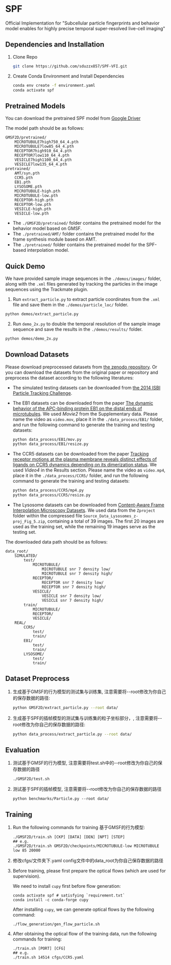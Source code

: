 # SPF
Official Implementation for "Subcellular particle fingerprints and behavior model enables for highly precise temporal super-resolved live-cell imaging"


## Dependencies and Installation
1. Clone Repo

   ```bash
   git clone https://github.com/sduzzx857/SPF-VFI.git
   ```

2. Create Conda Environment and Install Dependencies

   ```bash
   conda env create -f environment.yaml
   conda activate spf
   ```
## Pretrained Models

You can download the pretrained SPF model from [Google Driver](https://drive.google.com/drive/folders/1v3XXAmuJZOov1JaOiWMNhmJvKj8iM_Ee?usp=sharing)

The model path should be as follows:

```
GMSF2D/pretrained/
    MICROTUBULE7high750_64_4.pth
    MICROTUBULE7low85_64_4.pth
    RECEPTOR7high910_64_4.pth
    RECEPTOR7low110_64_4.pth
    VESICLE7high1100_64_4.pth
    VESICLE7low135_64_4.pth
pretrained/
    AMT/syn.pth
    CCR5.pth
    EB1.pth
    LYSOSOME.pth
    MICROTUBULE-high.pth
    MICROTUBULE-low.pth
    RECEPTOR-high.pth
    RECEPTOR-low.pth
    VESICLE-high.pth
    VESICLE-low.pth
```
* The `./GMSF2D/pretrained/` folder contains the pretrained model for the behavior model based on GMSF. 
* The `./pretrained/AMT/` folder contains the pretrained model for the frame synthesis module based on AMT. 
* The `./pretrained/` folder contains the pretrained model for the SPF-based interpolation model.

## Quick Demo

We have provided sample image sequences in the `./demos/images/` folder, along with the `.xml` files generated by tracking the particles in the image sequences using the Trackmate plugin.

1. Run `extract_particle.py` to extract particle coordinates from the ``.xml`` file and save them in the ``./demos/particle_loc/`` folder.

```bash
python demos/extract_particle.py
```

2. Run `demo_2x.py` to double the temporal resolution of the sample image sequence and save the results in the ``./demos/results/`` folder.

 ```bash
 python demos/demo_2x.py
 ```

## Download Datasets
Please download preprocessed datasets from [the zenodo repository](https://zenodo.org/records/14043236). Or you can download the datasets from the original paper or repository and preprocess the dataset according to the following literatures:

* The simulated testing datasets can be downloaded from [the 2014 ISBI Particle Tracking Challenge](http://bioimageanalysis.org/track/). 
* The EB1 datasets can be downloaded from the paper [The dynamic behavior of the APC-binding protein EB1 on the distal ends of microtubules](https://www.cell.com/current-biology/fulltext/S0960-9822(00)00600-X?_returnURL=https%3A%2F%2Flinkinghub.elsevier.com%2Fretrieve%2Fpii%2FS096098220000600X%3Fshowall%3Dtrue).  We used *Movie2* from the Supplementary data. Please name the video as `video.mov`, place it in the `./data_process/EB1/` folder, and run the following command to generate the training and testing datasets:

  ```bash
  python data_process/EB1/mov.py
  python data_process/EB1/resize.py
  ```

* The CCR5 datasets can be downloaded from the paper [Tracking receptor motions at the plasma membrane reveals distinct effects of ligands on CCR5 dynamics depending on its dimerization status](https://elifesciences.org/articles/76281). We used *Video4* in the Results section. Please name the video as `video.mp4`, place it in the `./data_process/CCR5/` folder, and run the following command to generate the training and testing datasets:

  ```bash
  python data_process/CCR5/mp4.py
  python data_process/CCR5/resize.py
  ```
* The Lysosome datasets can be downloaded from [Content-Aware Frame Interpolation Microscopy Datasets](https://zenodo.org/records/10076346). We used data from the `Zproject` folder within the compressed file `Source_Data_Lysosomes_z-proj_Fig_5.zip`, containing a total of 39 images. The first 20 images are used as the training set, while the remaining 19 images serve as the testing set.



The downloaded data path should be as follows:

```
data_root/
    SIMULATED/
        test/
            MICROTUBULE/
                MICROTUBULE snr 7 density low/
                MICROTUBULE snr 7 density high/
            RECEPTOR/
                RECEPTOR snr 7 density low/
                RECEPTOR snr 7 density high/
            VESICLE/
                VESICLE snr 7 density low/
                VESICLE snr 7 density high/
        train/
            MICROTUBULE/
            RECEPTOR/
            VESICLE/
    REAL/
        CCR5/
            test/
            train/
        EB1/
            test/
            train/
        LYSOSOME/
            test/
            train/
```

## Dataset Preprocess

1. 生成基于GMSF的行为模型的测试集与训练集, 注意需要将--root修改为你自己的保存数据的路径:

    ```bash
    python GMSF2D/extract_particle.py --root data/
    ```

2. 生成基于SPF的插帧模型的测试集与训练集的粒子坐标部分，, 注意需要将--root修改为你自己的保存数据的路径:

    ```bash
    python data_process/extract_particle.py --root data/
    ```


## Evaluation

1. 测试基于GMSF的行为模型, 注意需要将test.sh中的--root修改为你自己的保存数据的路径

    ```shell
    ./GMSF2D/test.sh
    ```

2. 测试基于SPF的插帧模型, 注意需要将--root修改为你自己的保存数据的路径

    ```shell
    python benchmarks/Particle.py --root data/
    ```

## Training

1. Run the following commands for training 基于GMSF的行为模型:
    ```shell
    ./GMSF2D/train.sh [CKP] [DATA] [DEN] [NPT] [STEP]
    ## e.g.
    ./GMSF2D/train.sh GMSF2D/checkpoints/MICROTUBULE-low MICROTUBULE low 85 20000
    ```

2. 修改cfgs/文件夹下.yaml config文件中的data_root为你自己保存数据的路径
3. Before training, please first prepare the optical flows (which are used for supervision).

    We need to install `cupy` first before flow generation:

    ```shell
    conda activate spf # satisfying `requirement.txt`
    conda install -c conda-forge cupy
    ```

    After installing `cupy`, we can generate optical flows by the following command:  

    ```shell
    ./flow_generation/gen_flow_particle.sh
    ```
4. After obtaining the optical flow of the training data, run the following commands for training:

    ```shell
    ./train.sh [PORT] [CFG]
    ## e.g.
    ./train.sh 14514 cfgs/CCR5.yaml
    ```



